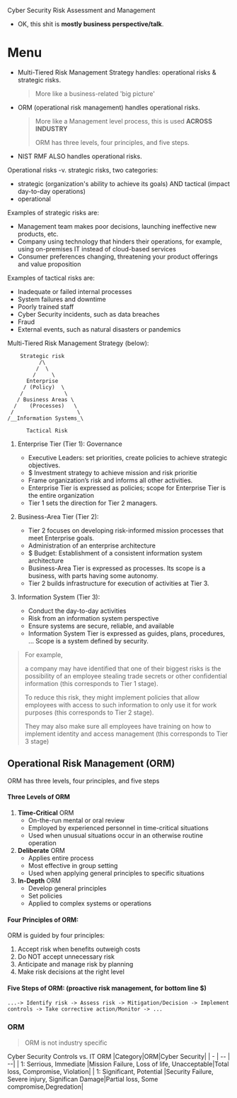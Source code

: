 Cyber Security Risk Assessment and Management

-  OK, this shit is __mostly business perspective/talk__.

# Menu
- Multi-Tiered Risk Management Strategy handles: operational risks & strategic risks.
  > More like a business-related 'big picture'
- ORM (operational risk management) handles operational risks.
  > More like a Management level process, this is used **ACROSS INDUSTRY**
  >
  > ORM has three levels, four principles, and five steps.
- NIST RMF ALSO handles operational risks.

Operational risks -v. strategic risks, two categories: 
- strategic (organization's ability to achieve its goals) AND tactical (impact day-to-day operations)
- operational

Examples of strategic risks are:
- Management team makes poor decisions, launching ineffective new products, etc.
- Company using technology that hinders their operations, for example, using on-premises IT instead of cloud-based services
- Consumer preferences changing, threatening your product offerings and value proposition

Examples of tactical risks are:
- Inadequate or failed internal processes
- System failures and downtime
- Poorly trained staff
- Cyber Security incidents, such as data breaches
- Fraud
- External events, such as natural disasters or pandemics

Multi-Tiered Risk Management Strategy (below):
```
    Strategic risk
          /\
         /  \
        /     \
      Enterprise            
     / (Policy)  \  
    /             \
   / Business Areas \        
  /    (Processes)   \
 /                    \
/__Information Systems_\     

      Tactical Risk
```

1. Enterprise Tier (Tier 1): Governance
    - Executive Leaders: set priorities, create policies to achieve strategic objectives.
    - $ Investment strategy to achieve mission and risk prioritie
    - Frame organization’s risk and informs all other activities.
    - Enterprise Tier is expressed as policies; scope for Enterprise Tier is the entire organization
    - Tier 1 sets the direction for Tier 2 managers.

2. Business-Area Tier (Tier 2):
    - Tier 2 focuses on developing risk-informed mission processes that meet Enterprise goals.
    - Administration of an enterprise architecture
    - $ Budget: Establishment of a consistent information system architecture
    - Business-Area Tier is expressed as processes. Its scope is a business, with parts having some autonomy.
    - Tier 2 builds infrastructure for execution of activities at Tier 3.

3. Information System (Tier 3):
    - Conduct the day-to-day activities
    - Risk from an information system perspective
    - Ensure systems are secure, reliable, and available
    - Information System Tier is expressed as guides, plans, procedures, ... Scope is a system defined by security.


> For example,
> 
> a company may have identified that one of their biggest risks is
> the possibility of an employee stealing trade secrets or other confidential information (this corresponds to Tier 1 stage).
>
> To reduce this risk, they might implement policies
> that allow employees with access to such information to only use it for work purposes (this corresponds to Tier 2 stage).
>
> They may also make sure all employees have training on
> how to implement identity and access management (this corresponds to Tier 3 stage)

## Operational Risk Management (ORM)
ORM has three levels, four principles, and five steps

#### Three Levels of ORM
1. __Time-Critical__ ORM
    - On-the-run mental or oral review
    - Employed by experienced personnel in time-critical situations
    - Used when unusual situations occur in an otherwise routine operation
2. __Deliberate__ ORM
    - Applies entire process
    - Most effective in group setting
    - Used when applying general principles to specific situations
3. __In-Depth__ ORM
    - Develop general principles
    - Set policies
    - Applied to complex systems or operations

#### Four Principles of ORM:
ORM is guided by four principles:

1. Accept risk when benefits outweigh costs
2. Do NOT accept unnecessary risk
3. Anticipate and manage risk by planning
4. Make risk decisions at the right level

#### Five Steps of ORM: (proactive risk management, for bottom line $)
```
...-> Identify risk -> Assess risk -> Mitigation/Decision -> Implement controls -> Take corrective action/Monitor -> ...
```

### ORM
> ORM is not industry specific

Cyber Security Controls vs. IT ORM
|Category|ORM|Cyber Security|
| - | -- | --|
| 1: Serrious, Immediate |Mission Failure, Loss of life, Unacceptable|Total loss, Compromise, Violation|
| 1: Significant, Potential |Security Failure, Severe injury, Significan Damage|Partial loss, Some compromise,Degredation|
